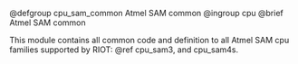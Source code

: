 @defgroup       cpu_sam_common Atmel SAM common
@ingroup        cpu
@brief          Atmel SAM common

This module contains all common code and definition to all Atmel SAM cpu
families supported by RIOT: @ref cpu_sam3, and cpu_sam4s.
